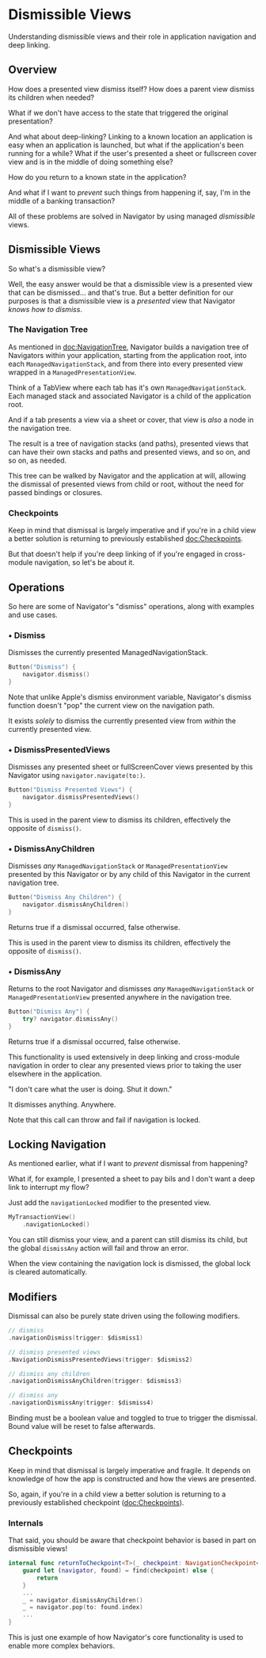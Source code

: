 # Dismissible Views

Understanding dismissible views and their role in application navigation and deep linking.

## Overview

How does a presented view dismiss itself? How does a parent view dismiss its children when needed?

What if we don't have access to the state that triggered the original presentation?

And what about deep-linking? Linking to a known location an application is easy when an application is launched, but what if the application's been running for a while? What if the user's presented a sheet or fullscreen cover view and is in the middle of doing something else?

How do you return to a known state in the application? 

And what if I want to *prevent* such things from happening if, say, I'm in the middle of a banking transaction?

All of these problems are solved in Navigator by using managed *dismissible* views.

## Dismissible Views

So what's a dismissible view? 

Well, the easy answer would be that a dismissible view is a presented view that can be dismissed... and that's true. But a better definition for our
purposes is that a dismissible view is a *presented* view that Navigator *knows how to dismiss*.

### The Navigation Tree

As mentioned in <doc:NavigationTree>, Navigator builds a navigation tree of Navigators within your application, starting from the application root, into each ``ManagedNavigationStack``, and from there into every presented view wrapped in a ``ManagedPresentationView``.

Think of a TabView where each tab has it's own ``ManagedNavigationStack``. Each managed stack and associated Navigator is a child of the application root.

And if a tab presents a view via a sheet or cover, that view is *also* a node in the navigation tree. 

The result is a tree of navigation stacks (and paths), presented views that can have their own stacks and paths and presented views, and so on, and so on, as needed.

This tree can be walked by Navigator and the application at will, allowing the dismissal of presented views from child or root, without the need for passed bindings or closures.

### Checkpoints

Keep in mind that dismissal is largely imperative and if you're in a child view a better solution is returning to previously established <doc:Checkpoints>.

But that doesn't help if you're deep linking of if you're engaged in cross-module navigation, so let's be about it.

## Operations

So here are some of Navigator's "dismiss" operations, along with examples and use cases.

### • Dismiss

Dismisses the currently presented ManagedNavigationStack.
```swift
Button("Dismiss") {
    navigator.dismiss()
}
```
Note that unlike Apple's dismiss environment variable, Navigator's dismiss function doesn't "pop" the current view on the navigation path.

It exists *solely* to dismiss the currently presented view from *within* the
currently presented view.

### • DismissPresentedViews

Dismisses any presented sheet or fullScreenCover views presented by this Navigator using `navigator.navigate(to:)`.
```swift
Button("Dismiss Presented Views") {
    navigator.dismissPresentedViews()
}
```
This is used in the parent view to dismiss its children, effectively the opposite of `dismiss()`.

### • DismissAnyChildren

Dismisses *any* `ManagedNavigationStack` or `ManagedPresentationView` presented by this Navigator or by any child of this Navigator in the current 
navigation tree.
```swift
Button("Dismiss Any Children") {
    navigator.dismissAnyChildren()
}
```
Returns true if a dismissal occurred, false otherwise.

This is used in the parent view to dismiss its children, effectively the opposite of `dismiss()`.

### • DismissAny

Returns to the root Navigator and dismisses *any* `ManagedNavigationStack` or `ManagedPresentationView` presented anywhere in the navigation tree.
```swift
Button("Dismiss Any") {
    try? navigator.dismissAny()
}
```
Returns true if a dismissal occurred, false otherwise.

This functionality is used extensively in deep linking and cross-module navigation in order to clear any presented views prior to taking the user
elsewhere in the application.

"I don't care what the user is doing. Shut it down."

It dismisses anything. Anywhere.

Note that this call can throw and fail if navigation is locked.

## Locking Navigation

As mentioned earlier, what if I want to *prevent* dismissal from happening? 

What if, for example, I presented a sheet to pay bils and I don't want a deep link to interrupt my flow?

Just add the `navigationLocked` modifier to the presented view.
```swift
MyTransactionView()
    .navigationLocked()
```
You can still dismiss your view, and a parent can still dismiss its child, but the global `dismissAny` action will fail and throw an error.

When the view containing the navigation lock is dismissed, the global lock is cleared automatically.

## Modifiers

Dismissal can also be purely state driven using the following modifiers.
```swift
// dismiss
.navigationDismiss(trigger: $dismiss1)

// dismiss presented views
.NavigationDismissPresentedViews(trigger: $dismiss2)

// dismiss any children
.navigationDismissAnyChildren(trigger: $dismiss3)

// dismiss any
.navigationDismissAny(trigger: $dismiss4)
```
Binding must be a boolean value and toggled to true to trigger the dismissal. Bound value will be reset to false afterwards.

## Checkpoints

Keep in mind that dismissal is largely imperative and fragile. It depends on knowledge of how the app is constructed and how the views are presented.

So, again, if you're in a child view a better solution is returning to a previously established checkpoint (<doc:Checkpoints>).

### Internals

That said, you should be aware that checkpoint behavior is based in part on dismissible views!
```swift
internal func returnToCheckpoint<T>(_ checkpoint: NavigationCheckpoint<T>) {
    guard let (navigator, found) = find(checkpoint) else {
        return
    }
    ...
    _ = navigator.dismissAnyChildren()
    _ = navigator.pop(to: found.index)
    ...
}
```
This is just one example of how Navigator's core functionality is used to enable more complex behaviors.
